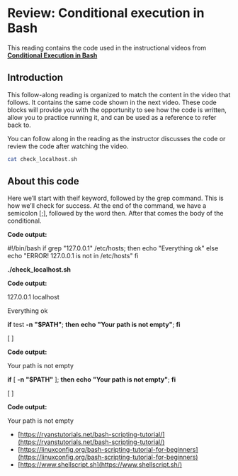 # Review: Conditional execution in Bash

This reading contains the code used in the instructional videos from [**Conditional Execution in Bash**](https://www.coursera.org/learn/python-operating-system/lecture/x3PqP/conditional-execution-in-bash)

## Introduction

This follow-along reading is organized to match the content in the video that follows. It contains the same code shown in the next video. These code blocks will provide you with the opportunity to see how the code is written, allow you to practice running it, and can be used as a reference to refer back to.

You can follow along in the reading as the instructor discusses the code or review the code after watching the video.

```bash
cat check_localhost.sh
```

## About this code

Here  we’ll start with theif keyword, followed by the grep command. This is how we’ll check for success. At the end of the command, we have a semicolon [;], followed by the word then. After that comes the body of the conditional.

**Code output:**

#!/bin/bash
if grep "127.0.0.1" /etc/hosts; then
    echo "Everything ok"
else
    echo "ERROR! 127.0.0.1 is not in /etc/hosts"
fi

**./check_localhost.sh**

**Code output:**




127.0.0.1	localhost

Everything ok

**if** test **-n** **"$PATH"**; **then** **echo** **"Your path is not empty"**; **fi**

[ ]

**Code output:**

Your path is not empty

**if** [ **-n** **"$PATH"** ]; **then** **echo** **"Your path is not empty"**; **fi**

[ ]

**Code output:**

Your path is not empty


* [https://ryanstutorials.net/bash-scripting-tutorial/](https://ryanstutorials.net/bash-scripting-tutorial/)
* [https://linuxconfig.org/bash-scripting-tutorial-for-beginners](https://linuxconfig.org/bash-scripting-tutorial-for-beginners)
* [https://www.shellscript.sh](https://www.shellscript.sh/)
